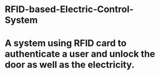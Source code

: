 # RFID-based-Electric-Control-System
# A system using RFID card to authenticate a user and unlock the door as well as the electricity.